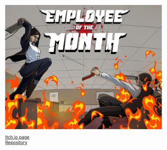 ![Image](https://github.com/MikaelahJ/Portfolio/blob/main/Visuals/fire.gif)

[Itch.io page](https://yrgo-game-creator.itch.io/employee-of-the-month) <br>
[Repository](https://github.com/EntityYrgo/Entity)
